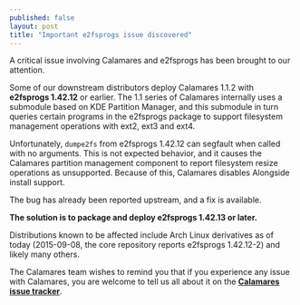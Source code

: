 ```yaml
---
published: false
layout: post
title: "Important e2fsprogs issue discovered"
---
```

A critical issue involving Calamares and e2fsprogs has been brought to our attention.

Some of our downstream distributors deploy Calamares 1.1.2 with **e2fsprogs 1.42.12** or earlier. The 1.1 series of Calamares internally uses a submodule based on KDE Partition Manager, and this submodule in turn queries certain programs in the e2fsprogs package to support filesystem management operations with ext2, ext3 and ext4. 

Unfortunately, `dumpe2fs` from e2fsprogs 1.42.12 can segfault when called with no arguments. This is not expected behavior, and it causes the Calamares partition management component to report filesystem resize operations as unsupported. Because of this, Calamares disables Alongside install support.

The bug has already been reported upstream, and a fix is available.

**The solution is to package and deploy e2fsprogs 1.42.13 or later.**

Distributions known to be affected include Arch Linux derivatives as of today (2015-09-08, the core repository reports e2fsprogs 1.42.12-2) and likely many others.

The Calamares team wishes to remind you that if you experience any issue with Calamares, you are welcome to tell us all about it on the [**Calamares issue tracker**](https://calamares.io/bugs/).

<!--more-->
